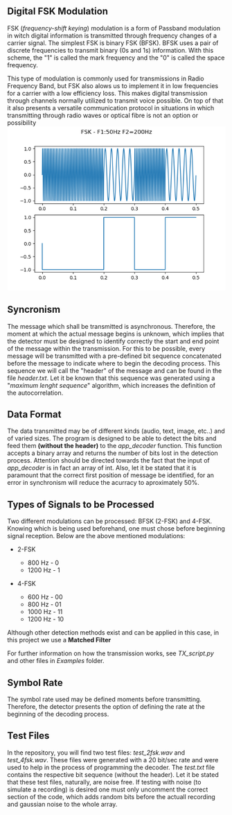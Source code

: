 ## Digital FSK Modulation
FSK (*frequency-shift keying*) modulation is a form of Passband modulation in witch digital information is transmitted through frequency changes of a carrier signal. The simplest FSK is binary FSK (BFSK). BFSK uses a pair of discrete frequencies to transmit binary (0s and 1s) information. With this scheme, the "1" is called the mark frequency and the "0" is called the space frequency.


This type of modulation is commonly used for transmissions in Radio Frequency Band, but FSK also alows us to implement it in low frequencies for a carrier with a low efficiency loss. This makes digital transmission through channels normally utilized to transmit voice possible. On top of that it also presents a versatile communication protocol in situations in which transmitting through radio waves or optical fibre is not an option or possibility
![FSK Modulation](FSK.png)

## Syncronism
The message which shall be transmitted is asynchronous. Therefore, the moment at which the actual message begins is unknown, which implies that the detector must be designed to identify correctly the start and end point of the message within the transmission. For this to be possible, every message will be transmitted with a pre-defined bit sequence concatenated before the message to indicate where to begin the decoding process. This sequence we will call the "header" of the message and can be found in the file *header.txt*. Let it be known that this sequence was generated using a "*maximum lenght sequence*" algorithm, which increases the definition of the autocorrelation.

## Data Format
The data transmitted may be of different kinds (audio, text, image, etc..) and of varied sizes. The program is designed to be able to detect the bits and feed them **(without the header)** to the *app_decoder* function. This function accepts a binary array and returns the number of bits lost in the detection process. Attention should be directed towards the fact that the input of *app_decoder* is in fact an array of int. Also, let it be stated that it is paramount that the correct first position of message be identified, for an error in synchronism will reduce the acurracy to aproximately 50%.


## Types of Signals to be Processed
Two different modulations can be processed: BFSK (2-FSK) and 4-FSK. Knowing which is being used beforehand, one must chose before beginning signal reception. Below are the above mentioned modulations:

- 2-FSK
    - 800 Hz - 0
    - 1200 Hz - 1

- 4-FSK
    - 600 Hz - 00
    - 800 Hz - 01
    - 1000 Hz - 11
    - 1200 Hz - 10
    
Although other detection methods exist and can be applied in this case, in this project we use a **Matched Filter**

For further information on how the transmission works, see *TX_script.py* and other files in *Examples* folder.

## Symbol Rate
The symbol rate used may be defined moments before transmitting. Therefore, the detector presents the option of defining the rate at the beginning of the decoding process.


## Test Files
In the repository, you will find two test files: *test_2fsk.wav* and *test_4fsk.wav*. These files were generated with a 20 bit/sec rate and were used to help in the process of programming the decoder. The *test.txt* file contains the respective bit sequence (without the header). Let it be stated that these test files, naturally, are noise free. If testing with noise (to simulate a recording) is desired one must only uncomment the correct section of the code, which adds random bits before the actuall recording and gaussian noise to the whole array.
